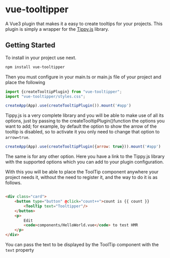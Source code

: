# vue-tooltipper

A Vue3 plugin that makes it a easy to create tooltips for your projects. This plugin is simply a wrapper for the
[Tippy.js](https://atomiks.github.io/tippyjs/) library.

## Getting Started

To install in your project use next.

```sh
npm install vue-tooltipper
```

Then you must configure in your main.ts or main.js file of your project and place the following

```javascript
import {createTooltipPlugin} from "vue-tooltipper";
import "vue-tooltipper/styles.css";

createApp(App).use(createTooltipPlugin()).mount('#app')
```

Tippy.js is a very complete library and you will be able to make use of all its options, just by passing to the
createTooltipPlugin()function the options you want to add; for example, by default the option to show the arrow of
the tooltip is disabled, so to activate it you only need to change that option to ```arrow=true```.

```javascript
createApp(App).use(createTooltipPlugin({arrow: true})).mount('#app')
```

The same is for any other option. Here you have a link to the Tippy.js library with the supported options which you can
add to your plugin configuration.

With this you will be able to place the ToolTip component anywhere your project needs it, without the need to
register it, and the way to do it is as follows.

```html

<div class="card">
    <button type="button" @click="count++">count is {{ count }}
        <ToolTip text="Tooltipper"/>
    </button>
    <p>
        Edit
        <code>components/HelloWorld.vue</code> to test HMR
    </p>
</div>
```

You can pass the text to be displayed by the ToolTip component with the ```text``` property
